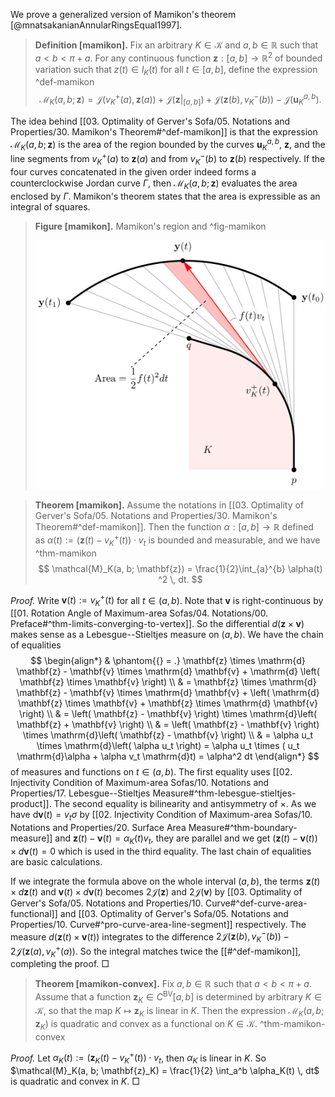 We prove a generalized version of Mamikon's theorem [@mnatsakanianAnnularRingsEqual1997].

> __Definition [mamikon].__ Fix an arbitrary $K \in \mathcal{K}$ and $a, b \in \mathbb{R}$ such that $a < b < \pi + a$. For any continuous function $\mathbf{z} : [a, b] \to \mathbb{R}^2$ of bounded variation such that $z(t) \in l_K(t)$ for all $t \in [a, b]$, define the expression ^def-mamikon
$$
\mathcal{M}_K(a, b; \mathbf{z}) = \mathcal{J}\left( v_K^+(a), \mathbf{z}(a) \right) + \mathcal{J}\left( \mathbf{z}|_{[a, b]} \right)  + \mathcal{J}\left( \mathbf{z}(b), v_K^-(b) \right) - \mathcal{J}\left( \mathbf{u}_K^{a, b} \right).
$$

The idea behind [[03. Optimality of Gerver's Sofa/05. Notations and Properties/30. Mamikon's Theorem#^def-mamikon]] is that the expression $\mathcal{M}_K(a, b; \mathbf{z})$ is the area of the region bounded by the curves $\mathbf{u}_K^{a, b}$, $\mathbf{z}$, and the line segments from $v_K^+(a)$ to $\mathbf{z}(a)$ and from $v_K^-(b)$ to $\mathbf{z}(b)$ respectively. If the four curves concatenated in the given order indeed forms a counterclockwise Jordan curve $\Gamma$, then $\mathcal{M}_K(a, b; \mathbf{z})$ evaluates the area enclosed by $\Gamma$.  Mamikon's theorem states that the area is expressible as an integral of squares.

> __Figure [mamikon].__ Mamikon's region and  ^fig-mamikon
> 
> ![](images/mamikon.svg)

> __Theorem [mamikon].__ Assume the notations in [[03. Optimality of Gerver's Sofa/05. Notations and Properties/30. Mamikon's Theorem#^def-mamikon]]. Then the function $\alpha : [a, b] \to \mathbb{R}$ defined as $\alpha(t) := \left( \mathbf{z}(t) - v_K^+(t) \right) \cdot v_t$ is bounded and measurable, and we have ^thm-mamikon
$$
\mathcal{M}_K(a, b; \mathbf{z}) =  \frac{1}{2}\int_{a}^{b} \alpha(t) ^2 \, dt.
$$

_Proof._ Write $\mathbf{v}(t) := v_K^+(t)$ for all $t \in (a, b)$. Note that $\mathbf{v}$ is right-continuous by [[01. Rotation Angle of Maximum-area Sofas/04. Notations/00. Preface#^thm-limits-converging-to-vertex]]. So the differential $d(\mathbf{z} \times \mathbf{v})$ makes sense as a Lebesgue--Stieltjes measure on $(a, b)$. We have the chain of equalities
$$
\begin{align*}
& \phantom{{} = .} \mathbf{z} \times \mathrm{d} \mathbf{z} - \mathbf{v} \times \mathrm{d} \mathbf{v} + \mathrm{d} \left( \mathbf{z} \times \mathbf{v} \right)  \\
& = \mathbf{z} \times \mathrm{d} \mathbf{z} - \mathbf{v} \times \mathrm{d} \mathbf{v} + \left( \mathrm{d} \mathbf{z} \times \mathbf{v} + \mathbf{z} \times \mathrm{d} \mathbf{v}  \right)  \\
& = \left( \mathbf{z} - \mathbf{v} \right) \times \mathrm{d}\left( \mathbf{z} + \mathbf{v} \right)  \\
& = \left( \mathbf{z} - \mathbf{v} \right) \times \mathrm{d}\left( \mathbf{z} - \mathbf{v} \right)  \\
& = \alpha u_t \times \mathrm{d}\left( \alpha u_t \right) = \alpha u_t \times ( u_t \mathrm{d}\alpha + \alpha v_t \mathrm{d}t) = \alpha^2 dt
\end{align*}
$$
of measures and functions on $t \in (a, b)$. The first equality uses [[02. Injectivity Condition of Maximum-area Sofas/10. Notations and Properties/17. Lebesgue--Stieltjes Measure#^thm-lebesgue-stieltjes-product]]. The second equality is bilinearity and antisymmetry of $\times$. As we have $\textrm{d} \mathbf{v}(t) = v_t \sigma$ by [[02. Injectivity Condition of Maximum-area Sofas/10. Notations and Properties/20. Surface Area Measure#^thm-boundary-measure]] and $\mathbf{z}(t) - \mathbf{v}(t) = \alpha_K(t)v_t$, they are parallel and we get $(\mathbf{z}(t) - \mathbf{v}(t)) \times d \mathbf{v}(t) = 0$ which is used in the third equality. The last chain of equalities are basic calculations.

If we integrate the formula above on the whole interval $(a, b)$, the terms $\mathbf{z}(t) \times d \mathbf{z}(t)$ and $\mathbf{v}(t) \times d \mathbf{v}(t)$ becomes $2 \mathcal{J}(\mathbf{z})$ and $2 \mathcal{J}(\mathbf{v})$ by [[03. Optimality of Gerver's Sofa/05. Notations and Properties/10. Curve#^def-curve-area-functional]] and [[03. Optimality of Gerver's Sofa/05. Notations and Properties/10. Curve#^pro-curve-area-line-segment]] respectively. The measure $d(\mathbf{z}(t) \times \mathbf{v}(t))$ integrates to the difference $2 \mathcal{J} \left( \mathbf{z}(b), v_K^-(b) \right) - 2 \mathcal{J} \left( \mathbf{z}(a), v_K^+(a) \right)$. So the integral matches twice the [[#^def-mamikon]], completing the proof. □

> __Theorem [mamikon-convex].__ Fix $a, b \in \mathbb{R}$ such that $a < b < \pi + a$. Assume that a function $\mathbf{z}_K \in C^{\mathrm{BV}}[a, b]$ is determined by arbitrary $K \in \mathcal{K}$, so that the map $K \mapsto \mathbf{z}_K$ is linear in $K$. Then the expression $\mathcal{M}_K(a, b; \mathbf{z}_K)$ is quadratic and convex as a functional on $K \in \mathcal{K}$. ^thm-mamikon-convex

_Proof._ Let $\alpha_K(t) := \left( \mathbf{z}_K(t) - v_K^+(t) \right) \cdot v_t$, then $\alpha_K$ is linear in $K$. So $\mathcal{M}_K(a, b; \mathbf{z}_K) = \frac{1}{2} \int_a^b \alpha_K(t) \, dt$ is quadratic and convex in $K$. □